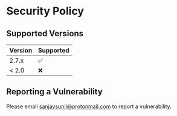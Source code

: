 # Security Policy

## Supported Versions

| Version | Supported          |
| ------- | ------------------ |
| 2.7.x   | :white_check_mark: |
| < 2.0   | :x:                |

## Reporting a Vulnerability

Please email <a href="mailto:sanjaysunil@protonmail.com"> sanjaysunil@protonmail.com </a>to report a vulnerability.
